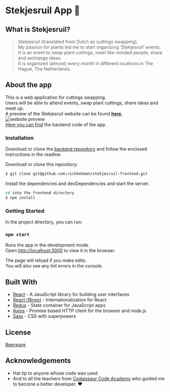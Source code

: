 # Stekjesruil App :seedling:

## What is Stekjesruil?

> Stekjesruil (translated from Dutch as cuttings swapping).  
> My passion for plants led me to start organizing ‘Stekjesruil’ events.<br />
> It is an event to swap plant cuttings, meet like-minded people, share and exchange ideas.<br />
> It is organized (almost) every month in different locations in The Hague, The Netherlands.

## About the app

This is a web application for cuttings swapping.<br />
Users will be able to attend events, swap plant cuttings, share ideas and meet up.<br />
A preview of the Stekjesruil website can be found **[here](https://stekjesruil.netlify.app/).** <br />
![website preview](/images/preview.jpg)<br />
[Here you can find](https://github.com/rickhekman/stekjesruil-backend "backend") the backend code of the app.

### Installation

Download or clone the [backend repository](https://github.com/rickhekman/stekjesruil-backend) and follow the enclosed instructions in the readme.

Download or clone this repository:

```sh
$ git clone git@github.com:rickhekman/stekjesruil-frontend.git
```

Install the dependencies and devDependencies and start the server.

```sh
cd into the frontend directory
$ npm install
```

### Getting Started

In the project directory, you can run:

### `npm start`

Runs the app in the development mode.<br />
Open [http://localhost:3000](http://localhost:3000) to view it in the browser.

The page will reload if you make edits.<br />
You will also see any lint errors in the console.

## Built With

- [React](https://reactjs.org/) - A JavaScript library for building user interfaces
- [React i18next](https://github.com/i18next/react-i18next) - Internationalization for React
- [Redux](https://redux.js.org/) - State container for JavaScript apps
- [Axios](https://github.com/axios/axios) - Promise based HTTP client for the browser and node.js
- [Sass](https://sass-lang.com/) - CSS with superpowers

## License

[Beerware](https://en.wikipedia.org/wiki/Beerware)

## Acknowledgements

- Hat tip to anyone whose code was used.
- And to all the teachers from [Codaisseur Code Academy](https://codaisseur.com/) who guided me to become a better developer. :heart:
